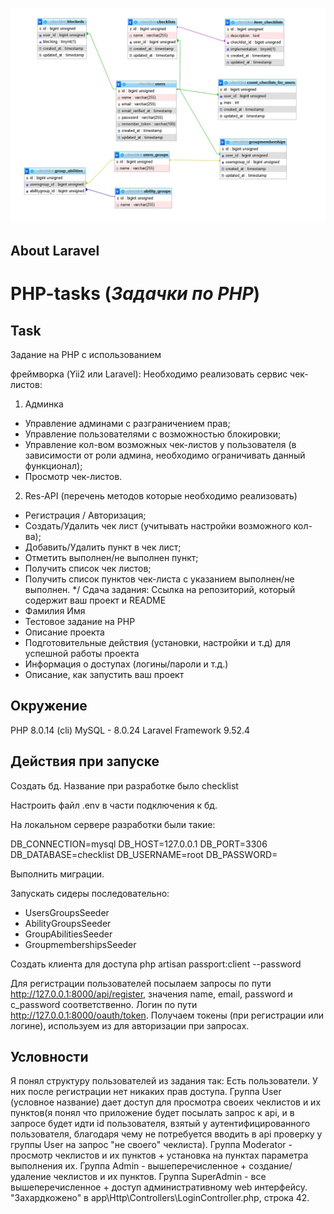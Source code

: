 <p align="cen-er"><a href="https://laravel.com" target="_blank"><img src="dbScheme.jpg"></a></p>


## About Laravel

# PHP-tasks (*Задачки по PHP*)

## Task

Задание на PHP с использованием

фреймворка (Yii2 или Laravel):
Необходимо реализовать сервис чек-листов:

1. Админка
- Управление админами с разграничением прав;
- Управление пользователями с возможностью
блокировки;
- Управление кол-вом возможных чек-листов у
пользователя (в зависимости от роли админа,
необходимо ограничивать данный функционал);
- Просмотр чек-листов.

2. Res-API (перечень методов которые необходимо
реализовать)
- Регистрация / Авторизация;
- Создать/Удалить чек лист (учитывать настройки
возможного кол-ва);
- Добавить/Удалить пункт в чек лист;
- Отметить выполнен/не выполнен пункт;
- Получить список чек листов;
- Получить список пунктов чек-листа с указанием
выполнен/не выполнен.
*/
Сдача задания: Ссылка на репозиторий, который содержит ваш проект
и README
- Фамилия Имя
- Тестовое задание на PHP
- Описание проекта
- Подготовительные действия (установки, настройки
и т.д) для успешной работы проекта
- Информация о доступах (логины/пароли и т.д.)
- Описание, как запустить ваш проект

## Окружение

PHP 8.0.14 (cli)
MySQL - 8.0.24
Laravel Framework 9.52.4

## Действия при запуске

Создать бд. Название при разработке было checklist

Настроить файл .env в части подключения к бд.

На локальном сервере разработки были такие:

DB_CONNECTION=mysql
DB_HOST=127.0.0.1
DB_PORT=3306
DB_DATABASE=checklist 
DB_USERNAME=root
DB_PASSWORD=

Выполнить миграции.

Запускать сидеры последовательно:
- UsersGroupsSeeder
- AbilityGroupsSeeder
- GroupAbilitiesSeeder
- GroupmembershipsSeeder

Создать клиента для доступа
php artisan passport:client --password

Для регистрации пользователей посылаем запросы по пути http://127.0.0.1:8000/api/register, значения name, email, password и c_password соответственно.
Логин по пути http://127.0.0.1:8000/oauth/token. Получаем токены (при регистрации или логине), используем из для авторизации при запросах.

## Условности

Я понял структуру пользователей из задания так:
Есть пользователи. У них после регистрации нет никаких прав доступа. Группа User (условное название) дает доступ для просмотра своеих чеклистов и их пунктов(я понял что приложение будет посылать запрос к api, и в запросе будет идти id пользователя, взятый у аутентифицированного пользователя, благодаря чему не потребуется вводить в api проверку у группы User на запрос "не своего" чеклиста).
Группа Moderator - просмотр чеклистов и их пунктов + установка на пунктах параметра выполнения их.
Группа Admin - вышеперечисленное + создание/удаление чеклистов и их пунктов.
Группа SuperAdmin - все вышеперечисленное + доступ административному web интерфейсу. "Захардкожено" в app\Http\Controllers\LoginController.php, строка 42.